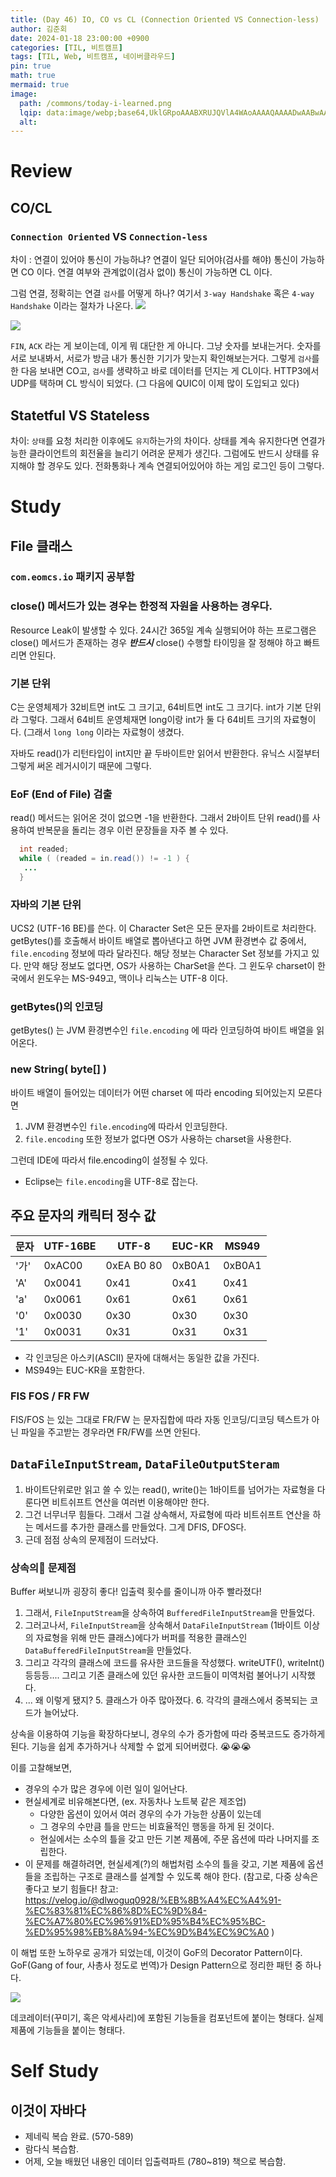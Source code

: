 ```yaml
---
title: (Day	46) IO, CO vs CL (Connection Oriented VS Connection-less)
author: 김준회
date: 2024-01-18 23:00:00 +0900
categories: [TIL, 비트캠프]
tags: [TIL, Web, 비트캠프, 네이버클라우드]
pin: true
math: true
mermaid: true
image:
  path: /commons/today-i-learned.png
  lqip: data:image/webp;base64,UklGRpoAAABXRUJQVlA4WAoAAAAQAAAADwAABwAAQUxQSDIAAAARL0AmbZurmr57yyIiqE8oiG0bejIYEQTgqiDA9vqnsUSI6H+oAERp2HZ65qP/VIAWAFZQOCBCAAAA8AEAnQEqEAAIAAVAfCWkAALp8sF8rgRgAP7o9FDvMCkMde9PK7euH5M1m6VWoDXf2FkP3BqV0ZYbO6NA/VFIAAAA
  alt:
---
```

# Review
## CO/CL
### `Connection Oriented` VS `Connection-less`
차이 : 연결이 있어야 통신이 가능하냐?
연결이 일단 되어야(검사를 해야) 통신이 가능하면 CO 이다.
연결 여부와 관계없이(검사 없이) 통신이 가능하면 CL 이다.

그럼 연결, 정확히는 연결 `검사`를 어떻게 하나?
여기서 `3-way Handshake` 혹은 `4-way Handshake` 이라는 절차가 나온다.
![](https://t1.daumcdn.net/cfile/tistory/225A964D52F1BB6917)

![](https://t1.daumcdn.net/cfile/tistory/2152353F52F1C02835)

`FIN`, `ACK` 라는 게 보이는데, 이게 뭐 대단한 게 아니다. 그냥 숫자를 보내는거다.
숫자를 서로 보내봐서, 서로가 방금 내가 통신한 기기가 맞는지 확인해보는거다. 그렇게 `검사`를 한 다음 보내면 CO고, `검사`를 생략하고 바로 데이터를 던지는 게 CL이다.
HTTP3에서 UDP를 택하며 CL 방식이 되었다. (그 다음에 QUIC이 이제 많이 도입되고 있다)

## Statetful VS Stateless
차이: `상태`를 요청 처리한 이후에도 `유지`하는가의 차이다.
상태를 계속 유지한다면 연결가능한 클라이언트의 회전율을 늘리기 어려운 문제가 생긴다. 그럼에도 반드시 상태를 유지해야 할 경우도 있다. 전화통화나 계속 연결되어있어야 하는 게임 로그인 등이 그렇다.

# Study
## File 클래스
### `com.eomcs.io` 패키지 공부함
### close() 메서드가 있는 경우는 한정적 자원을 사용하는 경우다.
Resource Leak이 발생할 수 있다. 24시간 365일 계속 실행되어야 하는 프로그램은 close() 메서드가 존재하는 경우 ***반드시*** close() 수행할 타이밍을 잘 정해야 하고 빠트리면 안된다.

### 기본 단위
C는 운영체제가 32비트면 int도 그 크기고, 64비트면 int도 그 크기다. int가 기본 단위라 그렇다. 그래서 64비트 운영체재면 long이랑 int가 둘 다 64비트 크기의 자료형이다. (그래서 `long long` 이라는 자료형이 생겼다.

자바도 read()가 리턴타입이 int지만 끝 두바이트만 읽어서 반환한다. 유닉스 시절부터 그렇게 써온 레거시이기 때문에 그렇다. 

### EoF (End of File) 검출
read() 메서드는 읽어온 것이 없으면 -1을 반환한다.
그래서 2바이트 단위 read()를 사용하여 반복문을 돌리는 경우 이런 문장들을 자주 볼 수 있다.
```java
  int readed;
  while ( (readed = in.read()) != -1 ) {
   ...
  }
```

### 자바의 기본 단위
UCS2 (UTF-16 BE)를 쓴다. 이 Character Set은 모든 문자를 2바이트로 처리한다.
getBytes()를 호출해서 바이트 배열로 뽑아낸다고 하면
JVM 환경변수 값 중에서, `file.encoding` 정보에 따라 달라진다.
해당 정보는 Character Set 정보를 가지고 있다. 만약 해당 정보도 없다면, OS가 사용하는 CharSet을 쓴다.
그 윈도우 charset이 한국에서 윈도우는 MS-949고, 맥이나 리눅스는 UTF-8 이다.

### getBytes()의 인코딩
getBytes() 는 JVM 환경변수인 `file.encoding` 에 따라 인코딩하여 바이트 배열을 읽어온다.

### new String( byte[] )
바이트 배열이 들어있는 데이터가 어떤 charset 에 따라 encoding 되어있는지 모른다면
1. JVM 환경변수인 `file.encoding`에 따라서 인코딩한다.
2. `file.encoding` 또한 정보가 없다면 OS가 사용하는 charset을 사용한다.

그런데 IDE에 따라서 file.encoding이 설정될 수 있다.
* Eclipse는 `file.encoding`을 UTF-8로 잡는다.

## 주요 문자의 캐릭터 정수 값


| 문자 | UTF-16BE | UTF-8      | EUC-KR | MS949  |
| ---- | -------- | ---------- | ------ | ------ |
| '가' | 0xAC00   | 0xEA B0 80 | 0xB0A1 | 0xB0A1 |
| 'A'  | 0x0041   | 0x41       | 0x41   | 0x41   |
| 'a'  | 0x0061   | 0x61       | 0x61   | 0x61   |
| '0'  | 0x0030   | 0x30       | 0x30   | 0x30   |
| '1'  | 0x0031   | 0x31       | 0x31   | 0x31   |

* 각 인코딩은 아스키(ASCII) 문자에 대해서는 동일한 값을 가진다. 
* MS949는 EUC-KR을 포함한다.


### FIS FOS / FR FW
FIS/FOS 는 있는 그대로
FR/FW 는 문자집합에 따라 자동 인코딩/디코딩
텍스트가 아닌 파일을 주고받는 경우라면 FR/FW를 쓰면 안된다.


## `DataFileInputStream`, `DataFileOutputSteram`
1. 바이트단위로만 읽고 쓸 수 있는 read(), write()는 1바이트를 넘어가는 자료형을 다룬다면 비트쉬프트 연산을 여러번 이용해야만 한다.
2. 그건 너무너무 힘들다. 그래서 그걸 상속해서, 자료형에 따라 비트쉬프트 연산을 하는 메서드를 추가한 클래스를 만들었다. 그게 DFIS, DFOS다.
3. 근데 점점 상속의 문제점이 드러났다.


### 상속의 문제점
Buffer 써보니까 굉장히 좋다! 입출력 횟수를 줄이니까 아주 빨라졌다!
1. 그래서, `FileInputStream`을 상속하여 `BufferedFileInputStream`을 만들었다. 
2. 그러고나서, `FileInputStream`을 상속해서 `DataFileInputStream` (1바이트 이상의 자료형을 위해 만든 클래스)에다가 버퍼를 적용한 클래스인 `DataBufferedFileInputStream`을 만들었다. 
3. 그리고 각각의 클래스에 코드를 유사한 코드들을 작성했다. writeUTF(), writeInt() 등등등.... 그리고 기존 클래스에 있던 유사한 코드들이 미역처럼 불어나기 시작했다.
4. ... 왜 이렇게 됐지?
	5. 클래스가 아주 많아졌다.
	6. 각각의 클래스에서 중복되는 코드가 늘어났다.

상속을 이용하여 기능을 확장하다보니, 경우의 수가 증가함에 따라 중복코드도 증가하게 된다. 기능을 쉽게 추가하거나 삭제할 수 없게 되어버렸다. 😭😭😭

이를 고찰해보면,
* 경우의 수가 많은 경우에 이런 일이 일어난다.
* 현실세계로 비유해본다면, (ex. 자동차나 노트북 같은 제조업)
	* 다양한 옵션이 있어서 여러 경우의 수가 가능한 상품이 있는데
	* 그 경우의 수만큼 틀을 만드는 비효율적인 행동을 하게 된 것이다.
	* 현실에서는 소수의 틀을 갖고 만든 기본 제품에, 주문 옵션에 따라 나머지를 조립한다.
* 이 문제를 해결하려면, 현실세계(?)의 해법처럼 소수의 틀을 갖고, 기본 제품에 옵션들을 조립하는 구조로 클래스를 설계할 수 있도록 해야 한다.
(참고로, 다중 상속은 좋다고 보기 힘들다!
참고: https://velog.io/@dlwoguq0928/%EB%8B%A4%EC%A4%91-%EC%83%81%EC%86%8D%EC%9D%84-%EC%A7%80%EC%96%91%ED%95%B4%EC%95%BC-%ED%95%98%EB%8A%94-%EC%9D%B4%EC%9C%A0 ) 

이 해법 또한 노하우로 공개가 되었는데, 이것이 GoF의 Decorator Pattern이다.
GoF(Gang of four, 사총사 정도로 번역)가 Design Pattern으로 정리한 패턴 중 하나다.

![](https://upload.wikimedia.org/wikipedia/commons/thumb/e/e9/Decorator_UML_class_diagram.svg/400px-Decorator_UML_class_diagram.svg.png)

데코레이터(꾸미기, 혹은 악세사리)에 포함된 기능들을 컴포넌트에 붙이는 형태다.
실제 제품에 기능들을 붙이는 형태다.


# Self Study
## 이것이 자바다
* 제네릭 복습 완료. (570-589)
* 람다식 복습함.
* 어제, 오늘 배웠던 내용인 데이터 입출력파트 (780~819) 책으로 복습함.